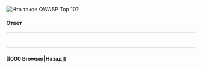 ![Что такое OWASP Top 10?](https://youtu.be/DZjIcc6KdjE?t=419)

#### Ответ


___
#

___

#### [[000 Browser|Назад]]